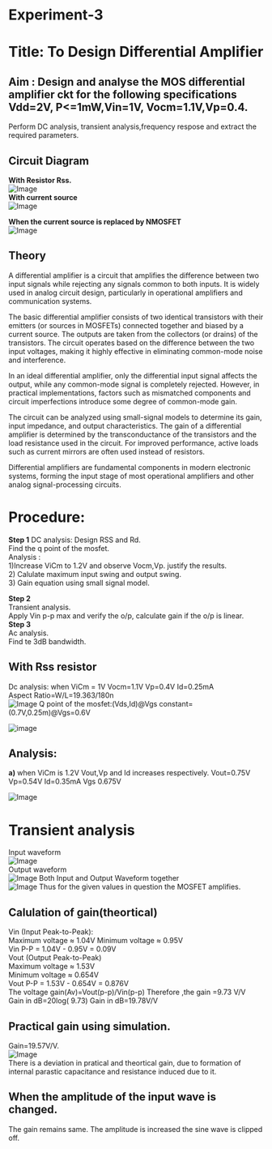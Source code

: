 # Experiment-3  
# Title: To Design Differential Amplifier  
## Aim : Design and analyse the MOS differential amplifier ckt for the following specifications Vdd=2V, P<=1mW,Vin=1V, Vocm=1.1V,Vp=0.4.  
Perform DC analysis, transient analysis,frequency respose and extract the required parameters.  
## Circuit Diagram
**With Resistor Rss.**  
![Image](https://github.com/user-attachments/assets/36031ebb-1406-4f04-96cd-192fd445c1f2)  
**With current source**  
![Image](https://github.com/user-attachments/assets/f4708ed9-d9f8-4465-ba04-ee07d79cff9e)  

**When the current source is replaced by NMOSFET**  
![Image](https://github.com/user-attachments/assets/2a208a29-d99b-42bb-8d9a-e49d194c0abd)
## Theory
A differential amplifier is a circuit that amplifies the difference between two input signals while rejecting any signals common to both inputs. It is widely used in analog circuit design, particularly in operational amplifiers and communication systems.

The basic differential amplifier consists of two identical transistors with their emitters (or sources in MOSFETs) connected together and biased by a current source. The outputs are taken from the collectors (or drains) of the transistors. The circuit operates based on the difference between the two input voltages, making it highly effective in eliminating common-mode noise and interference.

In an ideal differential amplifier, only the differential input signal affects the output, while any common-mode signal is completely rejected. However, in practical implementations, factors such as mismatched components and circuit imperfections introduce some degree of common-mode gain.

The circuit can be analyzed using small-signal models to determine its gain, input impedance, and output characteristics. The gain of a differential amplifier is determined by the transconductance of the transistors and the load resistance used in the circuit. For improved performance, active loads such as current mirrors are often used instead of resistors.

Differential amplifiers are fundamental components in modern electronic systems, forming the input stage of most operational amplifiers and other analog signal-processing circuits.
# Procedure:   
**Step 1**
DC analysis: Design RSS and Rd.  
Find the q point of the mosfet.    
Analysis :  
1)Increase ViCm to 1.2V and observe Vocm,Vp. justify the results.  
2) Calulate maximum input swing and output swing.  
3) Gain equation using small signal model.  

**Step 2**  
Transient analysis.   
Apply Vin p-p max and verify the o/p, calculate gain if the o/p is linear.  
**Step 3**  
Ac analysis.    
Find te 3dB bandwidth.  
## With Rss resistor
Dc analysis:
when ViCm = 1V
Vocm=1.1V
Vp=0.4V
Id=0.25mA  
Aspect Ratio=W/L=19.363/180n  
![Image](https://github.com/user-attachments/assets/a76109bf-f904-4dba-aabb-cbbbfa041a37)
Q point of the mosfet:(Vds,Id)@Vgs constant=(0.7V,0.25m)@Vgs=0.6V

![image](https://thub.com/user-attachments/assets/ef7ebb49-df71-4195-8d35-65dd2094e162)

## Analysis:
**a)** when ViCm is 1.2V
Vout,Vp and Id increases respectively.
Vout=0.75V
Vp=0.54V
Id=0.35mA
Vgs 0.675V

![Image](https://github.com/user-attachments/assets/fb0d9642-a89d-4298-86f0-d8f66ed2e903)
# Transient analysis
Input waveform  
![Image](https://github.com/user-attachments/assets/88e2c471-56c4-4dae-a794-b94d2a63d52b)  
Output waveform  
![Image](https://github.com/user-attachments/assets/a67b27d1-3268-47b9-b41b-7c151c0f8236)
Both Input and Output Waveform together  
![Image](https://github.com/user-attachments/assets/ab0162d8-d47f-48db-b2b9-0b197cabe643)
Thus for the given values in question the MOSFET amplifies.
## Calulation of gain(theortical)
Vin (Input Peak-to-Peak):  
Maximum voltage ≈ 1.04V
Minimum voltage ≈ 0.95V  
Vin P-P = 1.04V - 0.95V = 0.09V  
Vout (Output Peak-to-Peak)  
Maximum voltage ≈ 1.53V  
Minimum voltage ≈ 0.654V  
Vout P-P = 1.53V - 0.654V = 0.876V  
The voltage gain(Av)=Vout(p-p)/Vin(p-p)
Therefore ,the gain =9.73 V/V  
Gain in dB=20log( 9.73)
Gain in dB=19.78V/V
## Practical gain using simulation.  
Gain=19.57V/V.    
![Image](https://github.com/user-attachments/assets/0303ea29-ddc7-449e-b934-57f83dea5b19)  
There is a deviation in pratical and theortical gain, due to formation of internal parastic capacitance and resistance induced due to it.

## When the amplitude of the input wave is changed.
The gain remains same.
The amplitude is increased the sine wave is clipped off.  














